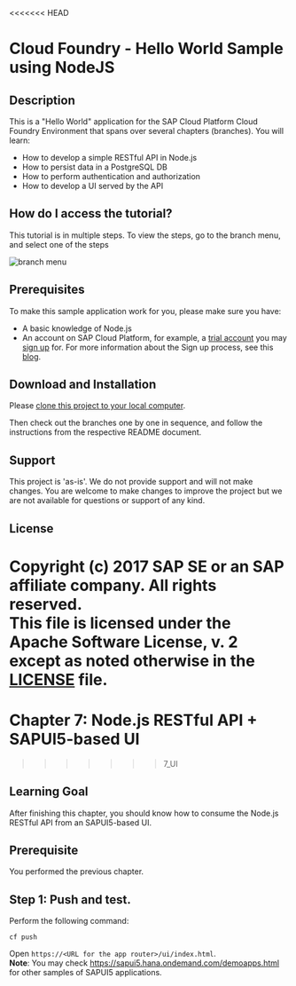 <<<<<<< HEAD

# Cloud Foundry - Hello World Sample using NodeJS

## Description
This is a "Hello World" application for the SAP Cloud Platform Cloud Foundry Environment that spans over several chapters (branches). You will learn:  
- How to develop a simple RESTful API in Node.js
- How to persist data in a PostgreSQL DB
- How to perform authentication and authorization
- How to develop a UI served by the API

## How do I access the tutorial?

This tutorial is in multiple steps.  To view the steps, go to the branch menu, and select one of the steps

![branch menu](img/branch-menu.png)

## Prerequisites
To make this sample application work for you, please make sure you have:
- A basic knowledge of Node.js
- An account on SAP Cloud Platform, for example, a [trial account](https://account.hanatrial.ondemand.com/) you may [sign up](https://account.hanatrial.ondemand.com/register) for. For more information about the Sign up process, see this [blog](https://blogs.sap.com/2017/05/16/sap-cloud-platform-trial-now-includes-cloud-foundry/).

## Download and Installation
Please [clone this project to your local computer](https://help.github.com/articles/cloning-a-repository/).

Then check out the branches one by one in sequence, and follow the instructions from the respective README document.

## Support
This project is 'as-is'. We do not provide support and will not make changes. You are welcome to make changes to improve the project but we are not available for questions or support of any kind. 

## License
Copyright (c) 2017 SAP SE or an SAP affiliate company. All rights reserved.  
This file is licensed under the Apache Software License, v. 2 except as noted otherwise in the [LICENSE](LICENSE) file.  
=======
# Chapter 7: Node.js RESTful API + SAPUI5-based UI
>>>>>>> 7_UI

## Learning Goal
After finishing this chapter, you should know how to consume the Node.js RESTful API from an SAPUI5-based UI.

## Prerequisite
You performed the previous chapter.


## Step 1: Push and test.
Perform the following command:
```
cf push
```
Open `https://<URL for the app router>/ui/index.html`.  
__Note__: You may check https://sapui5.hana.ondemand.com/demoapps.html for other samples of SAPUI5 applications.
